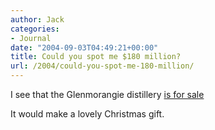 ```yaml
---
author: Jack
categories:
- Journal
date: "2004-09-03T04:49:21+00:00"
title: Could you spot me $180 million?
url: /2004/could-you-spot-me-180-million/
---
```


I see that the Glenmorangie distillery [is for sale][1]

It would make a lovely Christmas gift.

 [1]: http://www.forbes.com/2004/08/24/cx_pm_0824scotch.html?partner=globalnews_newsletter